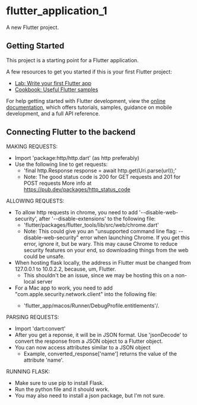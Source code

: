 # flutter_application_1

A new Flutter project.

## Getting Started

This project is a starting point for a Flutter application.

A few resources to get you started if this is your first Flutter project:

- [Lab: Write your first Flutter app](https://docs.flutter.dev/get-started/codelab)
- [Cookbook: Useful Flutter samples](https://docs.flutter.dev/cookbook)

For help getting started with Flutter development, view the
[online documentation](https://docs.flutter.dev/), which offers tutorials,
samples, guidance on mobile development, and a full API reference.

## Connecting Flutter to the backend

MAKING REQUESTS:
-   Import 'package:http/http.dart' (as http preferably)
-   Use the following line to get requests:
    -   'final http.Response response = await http.get(Uri.parse(url));'
    -   Note: The good status code is 200 for GET requests and 201 for POST requests
        More info at https://pub.dev/packages/http_status_code

ALLOWING REQUESTS:
-   To allow http requests in chrome, you need to add '--disable-web-security',
    after '--disable-extensions' to the following file:
    -   'flutter/packages/flutter_tools/lib/src/web/chrome.dart'
    -   Note: This could give you an "unsupported command line flag: --disable-web-security"
        error when launching Chrome. If you get this error, ignore it, but be wary.
        This may cause Chrome to reduce security features on your end, so downloading
        things from the web could be unsafe.
-   When hosting flask locally, the address in Flutter must be changed from
    127.0.0.1 to 10.0.2.2, because, um, Flutter.
    -   This shouldn't be an issue, since we may be hosting this on a non-local server
-   For a Mac app to work, you need to add "<key>com.apple.security.network.client</key><true/>"
    into the following file:
    -   'flutter_app/macos/Runner/DebugProfile.entitlements'/.

PARSING REQUESTS:
-   Import 'dart:convert'
-   After you get a reponse, it will be in JSON format. Use 'jsonDecode' to
    convert the response from a JSON object to a Flutter object.
-   You can now access attributes similar to a JSON object
    -   Example, converted_response['name'] returns the value of the attribute 'name'.

RUNNING FLASK:
-   Make sure to use pip to install Flask.
-   Run the python file and it should work.
-   You may also need to install a json package, but I'm not sure.
